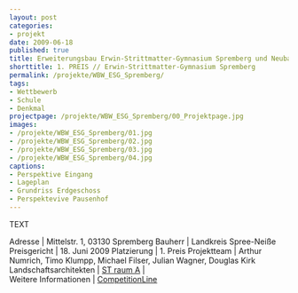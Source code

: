 ```yaml
---
layout: post
categories:
- projekt
date: 2009-06-18 
published: true
title: Erweiterungsbau Erwin-Strittmatter-Gymnasium Spremberg und Neubau einer Zweifeld-Sporthalle
shorttitle: 1. PREIS // Erwin-Strittmatter-Gymnasium Spremberg
permalink: /projekte/WBW_ESG_Spremberg/
tags: 
- Wettbewerb
- Schule
- Denkmal
projectpage: /projekte/WBW_ESG_Spremberg/00_Projektpage.jpg
images:
- /projekte/WBW_ESG_Spremberg/01.jpg
- /projekte/WBW_ESG_Spremberg/02.jpg
- /projekte/WBW_ESG_Spremberg/03.jpg
- /projekte/WBW_ESG_Spremberg/04.jpg
captions:
- Perspektive Eingang
- Lageplan
- Grundriss Erdgeschoss
- Perspektevive Pausenhof
---
```

TEXT

Adresse			        |	Mittelstr. 1, 03130 Spremberg 
Bauherr			        |	Landkreis Spree-Neiße
Preisgericht	        |	18. Juni 2009 
Platzierung		        |	1. Preis 
Projektteam		        |	Arthur Numrich, Timo Klumpp, Michael Filser, Julian Wagner, Douglas Kirk
Landschaftsarchitekten  |   [ST raum A](http://www.strauma.com)
                            |    
Weitere Informationen       |   [CompetitionLine](https://www.competitionline.com/de/ergebnisse/15714)
